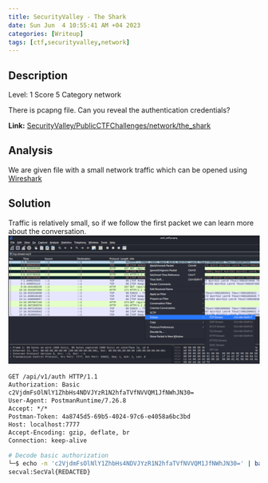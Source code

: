```yaml
---
title: SecurityValley - The Shark
date: Sun Jun  4 10:55:41 AM +04 2023
categories: [Writeup]
tags: [ctf,securityvalley,network]
---
```


## Description

Level: 1 Score 5 Category network

There is pcapng file. Can you reveal the authentication credentials?

**Link:** [SecurityValley/PublicCTFChallenges/network/the_shark](https://github.com/SecurityValley/PublicCTFChallenges/tree/master/network/the_shark)

## Analysis

We are given file with a small network traffic which can be opened using [Wireshark](https://www.wireshark.org/)

## Solution

Traffic is relatively small, so if we follow the first packet we can learn more about the conversation.
![the-shark-1](/assets/images/SecurityValley/the-shark-1.png)
```http
GET /api/v1/auth HTTP/1.1
Authorization: Basic c2VjdmFsOlNlY1ZhbHs4NDVJYzR1N2hfaTVfNVVQM1JfNWhJN30=
User-Agent: PostmanRuntime/7.26.8
Accept: */*
Postman-Token: 4a8745d5-69b5-4024-97c6-e4058a6bc3bd
Host: localhost:7777
Accept-Encoding: gzip, deflate, br
Connection: keep-alive
```
```sh
# Decode basic authorization
└─$ echo -n 'c2VjdmFsOlNlY1ZhbHs4NDVJYzR1N2hfaTVfNVVQM1JfNWhJN30=' | base64 -d 
secval:SecVal{REDACTED} 
```

